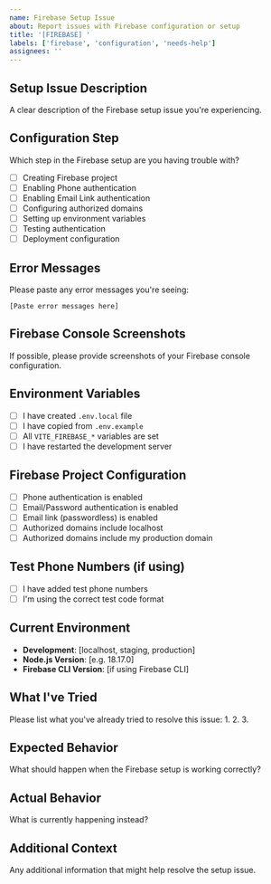 ```yaml
---
name: Firebase Setup Issue
about: Report issues with Firebase configuration or setup
title: '[FIREBASE] '
labels: ['firebase', 'configuration', 'needs-help']
assignees: ''
---
```


## Setup Issue Description
A clear description of the Firebase setup issue you're experiencing.

## Configuration Step
Which step in the Firebase setup are you having trouble with?
- [ ] Creating Firebase project
- [ ] Enabling Phone authentication
- [ ] Enabling Email Link authentication
- [ ] Configuring authorized domains
- [ ] Setting up environment variables
- [ ] Testing authentication
- [ ] Deployment configuration

## Error Messages
Please paste any error messages you're seeing:
```
[Paste error messages here]
```

## Firebase Console Screenshots
If possible, please provide screenshots of your Firebase console configuration.

## Environment Variables
- [ ] I have created `.env.local` file
- [ ] I have copied from `.env.example`
- [ ] All `VITE_FIREBASE_*` variables are set
- [ ] I have restarted the development server

## Firebase Project Configuration
- [ ] Phone authentication is enabled
- [ ] Email/Password authentication is enabled
- [ ] Email link (passwordless) is enabled
- [ ] Authorized domains include localhost
- [ ] Authorized domains include my production domain

## Test Phone Numbers (if using)
- [ ] I have added test phone numbers
- [ ] I'm using the correct test code format

## Current Environment
- **Development**: [localhost, staging, production]
- **Node.js Version**: [e.g. 18.17.0]
- **Firebase CLI Version**: [if using Firebase CLI]

## What I've Tried
Please list what you've already tried to resolve this issue:
1. 
2. 
3. 

## Expected Behavior
What should happen when the Firebase setup is working correctly?

## Actual Behavior
What is currently happening instead?

## Additional Context
Any additional information that might help resolve the setup issue.